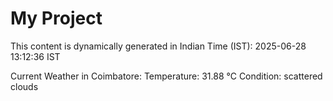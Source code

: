 # My Project

This content is dynamically generated in Indian Time (IST): 2025-06-28 13:12:36 IST


Current Weather in Coimbatore:
Temperature: 31.88 °C
Condition: scattered clouds
